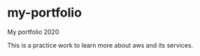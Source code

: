 # my-portfolio
My portfolio 2020


This is a practice work to learn more about aws and its services.

